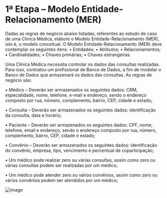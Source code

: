 # 1ª Etapa – Modelo Entidade-Relacionamento (MER)
Dadas as regras de negócio abaixo listadas, referentes ao estudo de caso de uma
Clínica Médica, elabore o Modelo Entidade-Relacionamento (MER), isto é, o modelo
conceitual.
O Modelo Entidade-Relacionamento (MER) deve contemplar os seguintes itens:
• Entidades;
• Atributos;
• Relacionamentos;
• Cardinalidades;
• Chaves primárias;
• Chaves estrangeiras.

Uma Clínica Médica necessita controlar os dados das consultas realizadas. Para isso, contratou um profissional de Banco de Dados, a fim de modelar o Banco de Dados que armazenará os dados das consultas.
As regras de negócio são:

• Médico – Deverão ser armazenados os seguintes dados: CRM, especialidade, nome, telefone, e-mail e endereço, sendo o endereço composto por rua, número, complemento, bairro, CEP, cidade e estado;

• Consulta – Deverão ser armazenados os seguintes dados: identificação da consulta, data e horário;

• Paciente – Deverão ser armazenados os seguintes dados: CPF, nome, telefone, email e endereço, sendo o endereço composto por rua, número, complemento, bairro, CEP, cidade e estado;

• Convênio – Deverão ser armazenados os seguintes dados: identificação do convênio, empresa, tipo, vencimento e percentual de coparticipação;

• Um médico pode realizar zero ou várias consultas, assim como zero ou várias consultas podem ser realizadas por um médico;

• Um médico pode atender zero ou vários convênios, assim como zero ou vários convênios podem ser atendidos por um médico;

![image](https://github.com/user-attachments/assets/a64c7cde-82fb-42a1-baaa-d884b138e034)
